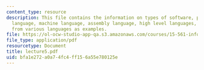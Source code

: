 ```yaml
---
content_type: resource
description: This file contains the information on types of software, programming
  language, machine language, assembly language, high level languages, and code snippets
  from various languages as examples.
file: https://ol-ocw-studio-app-qa.s3.amazonaws.com/courses/15-561-information-technology-essentials-spring-2005/bfa1e272a0a74fc4ff156a55e780125e_lecture5.pdf
file_type: application/pdf
resourcetype: Document
title: lecture5.pdf
uid: bfa1e272-a0a7-4fc4-ff15-6a55e780125e
---
```

